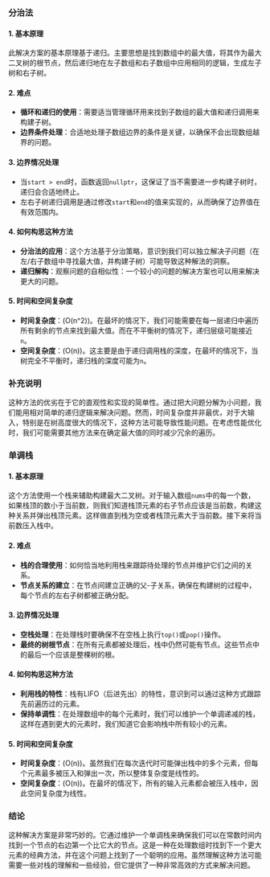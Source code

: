 ### 分治法

#### 1. 基本原理
此解决方案的基本原理基于递归。主要思想是找到数组中的最大值，将其作为最大二叉树的根节点，然后递归地在左子数组和右子数组中应用相同的逻辑，生成左子树和右子树。

#### 2. 难点
- **循环和递归的使用**：需要适当管理循环用来找到子数组的最大值和递归调用来构建子树。
- **边界条件处理**：合适地处理子数组边界的条件是关键，以确保不会出现数组越界的问题。

#### 3. 边界情况处理
- 当`start > end`时，函数返回`nullptr`，这保证了当不需要进一步构建子树时，递归会合适地终止。
- 左右子树递归调用是通过修改`start`和`end`的值来实现的，从而确保了边界值在有效范围内。

#### 4. 如何构思这种方法
- **分治法的应用**：这个方法基于分治策略，意识到我们可以独立解决子问题（在左/右子数组中寻找最大值，并构建子树）可能导致这种解法的洞察。
- **递归解构**：观察问题的自相似性：一个较小的问题的解决方案也可以用来解决更大的问题。

#### 5. 时间和空间复杂度
- **时间复杂度**：\(O(n^2)\)。在最坏的情况下，我们可能需要在每一层递归中遍历所有剩余的节点来找到最大值。而在不平衡树的情况下，递归层级可能接近`n`。
- **空间复杂度**：\(O(n)\)。这主要是由于递归调用栈的深度，在最坏的情况下，当树完全不平衡时，递归栈的深度可能为`n`。

### 补充说明

这种方法的优劣在于它的直观性和实现的简单性。通过把大问题分解为小问题，我们能用相对简单的递归逻辑来解决问题。然而，时间复杂度并非最优，对于大输入，特别是在树高度很大的情况下，这种方法可能导致性能问题。在考虑性能优化时，我们可能需要其他方法来在确定最大值的同时减少冗余的遍历。

### 单调栈

#### 1. 基本原理
这个方法使用一个栈来辅助构建最大二叉树。对于输入数组`nums`中的每一个数，如果栈顶的数小于当前数，则我们知道栈顶元素的右子节点应该是当前数，构建这种关系并弹出栈顶元素。这样做直到栈为空或者栈顶元素大于当前数。接下来将当前数压入栈中。

#### 2. 难点
- **栈的合理使用**：如何恰当地利用栈来跟踪待处理的节点并维护它们之间的关系。
- **节点关系的建立**：在节点间建立正确的父-子关系，确保在构建树的过程中，每个节点的左右子树都被正确分配。

#### 3. 边界情况处理
- **空栈处理**：在处理栈时要确保不在空栈上执行`top()`或`pop()`操作。
- **最终的树根节点**：在所有元素都被处理后，栈中仍然可能有节点。这些节点中的最后一个应该是整棵树的根。

#### 4. 如何构思这种方法
- **利用栈的特性**：栈有LIFO（后进先出）的特性，意识到可以通过这种方式跟踪先前遍历过的元素。
- **保持单调性**：在处理数组中的每个元素时，我们可以维护一个单调递减的栈，这样在遇到更大的元素时，我们知道它会影响栈中所有较小的元素。

#### 5. 时间和空间复杂度
- **时间复杂度**：\(O(n)\)。虽然我们在每次迭代时可能弹出栈中的多个元素，但每个元素最多被压入和弹出一次，所以整体复杂度是线性的。
- **空间复杂度**：\(O(n)\)。在最坏的情况下，所有的输入元素都会被压入栈中，因此空间复杂度为线性。

### 结论
这种解决方案是非常巧妙的。它通过维护一个单调栈来确保我们可以在常数时间内找到一个节点的右边第一个比它大的节点。这是一种在处理数组时找到下一个更大元素的经典方法，并在这个问题上找到了一个聪明的应用。虽然理解这种方法可能需要一些对栈的理解和一些经验，但它提供了一种非常高效的方式来解决问题。